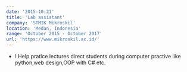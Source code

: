 ```yaml
---
date: '2015-10-21'
title: 'Lab assistant'
company: 'STMIK Mikroskil'
location: 'Medan, Indonesia'
range: 'October 2015 - October 2017'
url: 'https://www.mikroskil.ac.id/'
---
```


- I Help pratice lectures direct students during computer practive like python,web design,OOP with C# etc.
